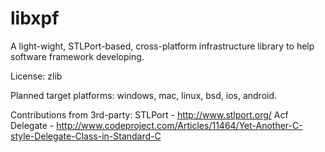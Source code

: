 libxpf
=====

A light-wight, STLPort-based, cross-platform infrastructure library to help software framework developing. 

License: zlib

Planned target platforms: windows, mac, linux, bsd, ios, android.

Contributions from 3rd-party:
  STLPort - http://www.stlport.org/
  Acf Delegate - http://www.codeproject.com/Articles/11464/Yet-Another-C-style-Delegate-Class-in-Standard-C